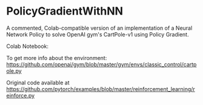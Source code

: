 # PolicyGradientWithNN

A commented, Colab-compatible version of an implementation of a Neural Network Policy to solve OpenAI gym's CartPole-v1 using Policy Gradient.

Colab Notebook: 
<script src="https://gist.github.com/FumaNet/d4b88e3ee8e5b3b456afbb23666ed023.js"></script>

To get more info about the environment: https://github.com/openai/gym/blob/master/gym/envs/classic_control/cartpole.py

Original code available at https://github.com/pytorch/examples/blob/master/reinforcement_learning/reinforce.py
